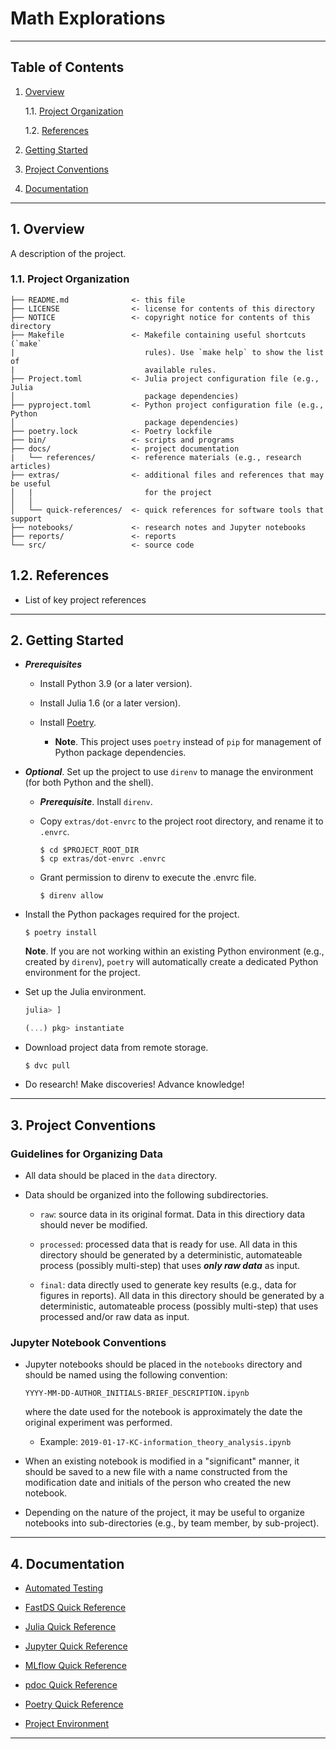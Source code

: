 Math Explorations
==============================================================================

------------------------------------------------------------------------------

Table of Contents
-----------------

1. [Overview][#1]

    1.1. [Project Organization][#1.1]

    1.2. [References][#1.2]

2. [Getting Started][#2]

3. [Project Conventions][#3]

4. [Documentation][#4]

------------------------------------------------------------------------------

## 1. Overview

A description of the project.

### 1.1. Project Organization

```
├── README.md              <- this file
├── LICENSE                <- license for contents of this directory
├── NOTICE                 <- copyright notice for contents of this directory
├── Makefile               <- Makefile containing useful shortcuts (`make`
|                             rules). Use `make help` to show the list of
|                             available rules.
├── Project.toml           <- Julia project configuration file (e.g., Julia
│                             package dependencies)
├── pyproject.toml         <- Python project configuration file (e.g., Python
│                             package dependencies)
├── poetry.lock            <- Poetry lockfile
├── bin/                   <- scripts and programs
├── docs/                  <- project documentation
|   └── references/        <- reference materials (e.g., research articles)
├── extras/                <- additional files and references that may be useful
│   |                         for the project
│   │
│   └── quick-references/  <- quick references for software tools that support
├── notebooks/             <- research notes and Jupyter notebooks
├── reports/               <- reports
└── src/                   <- source code
```

## 1.2. References

* List of key project references

------------------------------------------------------------------------------

## 2. Getting Started

* ___Prerequisites___

  * Install Python 3.9 (or a later version).

  * Install Julia 1.6 (or a later version).

  * Install [Poetry](https://python-poetry.org/).

    * __Note__. This project uses `poetry` instead of `pip` for management of
      Python package dependencies.

* ___Optional___. Set up the project to use `direnv` to manage the environment
  (for both Python and the shell).

  * ___Prerequisite___. Install `direnv`.

  * Copy `extras/dot-envrc` to the project root directory, and rename it to
    `.envrc`.

    ```shell
    $ cd $PROJECT_ROOT_DIR
    $ cp extras/dot-envrc .envrc
    ```

  * Grant permission to direnv to execute the .envrc file.

    ```shell
    $ direnv allow
    ```

* Install the Python packages required for the project.

  ```shell
  $ poetry install
  ```

  __Note__. If you are not working within an existing Python environment (e.g.,
  created by `direnv`), `poetry` will automatically create a dedicated Python
  environment for the project.

* Set up the Julia environment.

  ```julia
  julia> ]

  (...) pkg> instantiate
  ```

* Download project data from remote storage.

  ```shell
  $ dvc pull
  ```

* Do research! Make discoveries! Advance knowledge!

------------------------------------------------------------------------------

## 3. Project Conventions

### Guidelines for Organizing Data

* All data should be placed in the `data` directory.

* Data should be organized into the following subdirectories.

  * `raw`: source data in its original format. Data in this directiory data
    should never be modified.

  * `processed`: processed data that is ready for use. All data in this
    directory should be generated by a deterministic, automateable process
    (possibly multi-step) that uses ___only raw data___ as input.

  * `final`: data directly used to generate key results (e.g., data for figures
    in reports). All data in this directory should be generated by a
    deterministic, automateable process (possibly multi-step) that uses
    processed and/or raw data as input.

### Jupyter Notebook Conventions

* Jupyter notebooks should be placed in the `notebooks` directory and should
  be named using the following convention:

  `YYYY-MM-DD-AUTHOR_INITIALS-BRIEF_DESCRIPTION.ipynb`

  where the date used for the notebook is approximately the date the original
  experiment was performed.

  * Example: `2019-01-17-KC-information_theory_analysis.ipynb`

* When an existing notebook is modified in a "significant" manner, it should be
  saved to a new file with a name constructed from the modification date and
  initials of the person who created the new notebook.

* Depending on the nature of the project, it may be useful to organize
  notebooks into sub-directories (e.g., by team member, by sub-project).

------------------------------------------------------------------------------

## 4. Documentation

* [Automated Testing][automated-testing]

* [FastDS Quick Reference][fastds-quick-reference]

* [Julia Quick Reference][julia-quick-reference]

* [Jupyter Quick Reference][jupyter-quick-reference]

* [MLflow Quick Reference][mlflow-quick-reference]

* [pdoc Quick Reference][pdoc-quick-reference]

* [Poetry Quick Reference][poetry-quick-reference]

* [Project Environment][project-environment]

------------------------------------------------------------------------------

[-----------------------------INTERNAL LINKS-----------------------------]: #

[#1]: #1-overview
[#1.1]: #11-project-organization
[#1.2]: #12-references

[#2]: #2-getting-started

[#3]: #3-project-conventions
[#3.1]: #31-jupyter-notebook-conventions
[#3.2]: #32-guidelines-for-organizing-data

[#4]: #4-documentation

[-----------------------------REPOSITORY LINKS-----------------------------]: #

[automated-testing]: docs/references/Quick-References/Automated-Testing.md

[fastds-quick-reference]: docs/references/Quick-References/FastDS-Quick-Reference.md

[julia-quick-reference]: docs/references/Quick-References/Julia-Quick-Reference.md

[jupyter-quick-reference]: docs/references/Quick-References/Jupyter-Quick-Reference.md

[mlflow-quick-reference]: docs/references/Quick-References/MLflow-Quick-Reference.md

[pdoc-quick-reference]: docs/references/Quick-References/pdoc-Quick-Reference.md

[poetry-quick-reference]: docs/references/Quick-References/Poetry-Quick-Reference.md

[project-environment]: docs/references/Quick-References/Project-Environment.md
